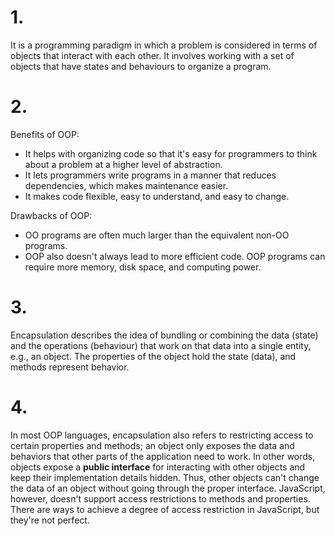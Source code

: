 # 1.
It is a programming paradigm in which a problem is considered in terms of objects that interact with each other. 
It involves working with a set of objects that have states and behaviours to organize a program.

# 2.
Benefits of OOP:
- It helps with organizing code so that it's easy for programmers to think about a problem at a higher level of abstraction.
- It lets programmers write programs in a manner that reduces dependencies, which makes maintenance easier.
- It makes code flexible, easy to understand, and easy to change.

Drawbacks of OOP:
- OO programs are often much larger than the equivalent non-OO programs.
- OOP also doesn't always lead to more efficient code. OOP programs can require more memory, disk space, and  computing power.

# 3.
Encapsulation describes the idea of bundling or combining the data (state) and the operations (behaviour) that work on that data into a single entity, e.g., an object. The properties of the object hold the state (data), and methods represent behavior.

# 4.
In most OOP languages, encapsulation also refers to restricting access to certain properties and methods; an object only exposes the data and behaviors that other parts of the application need to work. In other words, objects expose a **public interface** for interacting with other objects and keep their implementation details hidden. Thus, other objects can't change the data of an object without going through the proper interface. JavaScript, however, doesn't support access restrictions to methods and properties. There are ways to achieve a degree of access restriction in JavaScript, but they're not perfect.